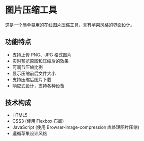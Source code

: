 # 图片压缩工具

这是一个简单易用的在线图片压缩工具，具有苹果风格的界面设计。

## 功能特点

- 支持上传 PNG、JPG 格式图片
- 实时预览原图和压缩后的效果
- 可调节压缩比例
- 显示压缩前后文件大小
- 支持压缩后图片下载
- 响应式设计，支持各种设备

## 技术构成

- HTML5
- CSS3 (使用 Flexbox 布局)
- JavaScript (使用 Browser-image-compression 库处理图片压缩)
- 遵循苹果设计风格 